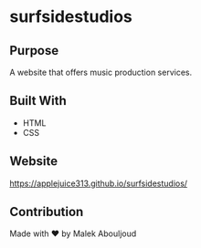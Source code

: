 # surfsidestudios

## Purpose
A website that offers music production services.

## Built With
* HTML
* CSS

## Website
https://applejuice313.github.io/surfsidestudios/

## Contribution
Made with ❤️ by Malek Abouljoud
